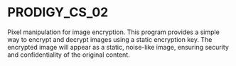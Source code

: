 # PRODIGY_CS_02
Pixel manipulation for image encryption.
This program provides a simple way to encrypt and decrypt images using a static encryption key. The encrypted image will appear as a static, noise-like image, ensuring security and confidentiality of the original content.
